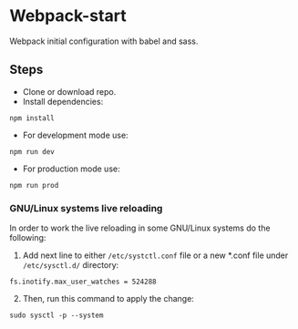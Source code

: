 # Webpack-start

Webpack initial configuration with babel and sass.

## Steps
* Clone or download repo.
* Install dependencies:
```
npm install
```
* For development mode use:
```
npm run dev
```
* For production mode use:
```
npm run prod
```

### GNU/Linux systems live reloading

In order to work the live reloading in some GNU/Linux systems do the following:

1. Add next line to either `/etc/systctl.conf` file or a new *.conf file under `/etc/sysctl.d/` directory:
```
fs.inotify.max_user_watches = 524288
```
2. Then, run this command to apply the change:
```
sudo sysctl -p --system
```
